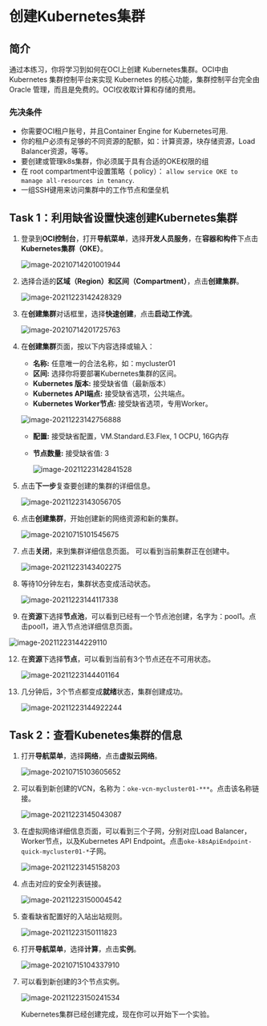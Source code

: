 # 创建Kubernetes集群 

## 简介

通过本练习，你将学习到如何在OCI上创建 Kubernetes集群。OCI中由Kubernetes 集群控制平台来实现 Kubernetes 的核心功能，集群控制平台完全由 Oracle 管理，而且是免费的。OCI仅收取计算和存储的费用。



### 先决条件

- 你需要OCI租户账号，并且Container Engine for Kubernetes可用.
- 你的租户必须有足够的不同资源的配额，如：计算资源，块存储资源，Load Balancer资源，等等。
- 要创建或管理k8s集群，你必须属于具有合适的OKE权限的组
- 在 root compartment中设置策略（ policy）：  ```allow service OKE to manage all-resources in tenancy```.
- 一组SSH键用来访问集群中的工作节点和堡垒机

## Task 1：利用缺省设置快速创建Kubernetes集群

1. 登录到**OCI控制台**，打开**导航菜单**，选择**开发人员服务**，在**容器和构件**下点击**Kubernetes集群（OKE）**。

   ![image-20210714201001944](images/image-20210714201001944.png)

2. 选择合适的**区域（Region）**和**区间（Compartment）**，点击**创建集群**。

   ![image-20211223142428329](images/image-20211223142428329.png)

3. 在**创建集群**对话框里，选择**快速创建**，点击**启动工作流**。

   ![image-20210714201725763](images/image-20210714201725763.png)

4. 在**创建集群**页面，按以下内容选择或输入：

   - **名称:** 任意唯一的合法名称，如：mycluster01
   - **区间:** 选择你将要部署Kubernetes集群的区间。
   - **Kubernetes 版本:** 接受缺省值（最新版本）
   - **Kubernetes API端点:** 接受缺省选项，公共端点。
   - **Kubernetes Worker节点:** 接受缺省选项，专用Worker。

   ![image-20211223142756888](images/image-20211223142756888.png)

   - **配置:** 接受缺省配置，VM.Standard.E3.Flex, 1 OCPU, 16G内存

   - **节点数量:** 接受缺省值: 3

       ![image-20211223142841528](images/image-20211223142841528.png)

       

   

6. 点击**下一步**复查要创建的集群的详细信息。

   ![image-20211223143056705](images/image-20211223143056705.png)

7. 点击**创建集群**，开始创建新的网络资源和新的集群。

   ![image-20210715101545675](images/image-20210715101545675.png)

8. 点击**关闭**，来到集群详细信息页面。 可以看到当前集群正在创建中。

   ![image-20211223143402275](images/image-20211223143402275.png)

9. 等待10分钟左右，集群状态变成活动状态。

   ![image-20211223144117338](images/image-20211223144117338.png)

9. 在**资源**下选择**节点池**，可以看到已经有一个节点池创建，名字为：pool1。点击pool1，进入节点池详细信息页面。

  ![image-20211223144229110](images/image-20211223144229110.png)

  

12. 在**资源**下选择**节点**，可以看到当前有3个节点还在不可用状态。

    ![image-20211223144401164](images/image-20211223144401164.png)

13. 几分钟后，3个节点都变成**就绪**状态，集群创建成功。

    ![image-20211223144922244](images/image-20211223144922244.png)



## Task 2：查看Kubenetes集群的信息

1. 打开**导航菜单**，选择**网络**，点击**虚拟云网络**。

   ![image-20210715103605652](images/image-20210715103605652.png)

2. 可以看到新创建的VCN，名称为：`oke-vcn-mycluster01-***`。点击该名称链接。

   ![image-20211223145043087](images/image-20211223145043087.png)

3. 在虚拟网络详细信息页面，可以看到三个子网，分别对应Load Balancer，Worker节点，以及Kubernetes API Endpoint。点击`oke-k8sApiEndpoint-quick-mycluster01-*`子网。

   ![image-20211223145158203](images/image-20211223145158203.png)

4. 点击对应的安全列表链接。

   ![image-20211223150004542](images/image-20211223150004542.png)

5. 查看缺省配置好的入站出站规则。

   ![image-20211223150111823](images/image-20211223150111823.png)

   

6. 打开**导航菜单**，选择**计算**，点击**实例**。

   ![image-20210715104337910](images/image-20210715104337910.png)

7. 可以看到新创建的3个节点实例。

   ![image-20211223150241534](images/image-20211223150241534.png)

   

   Kubernetes集群已经创建完成，现在你可以开始下一个实验。

   

